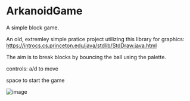# ArkanoidGame
A simple block game.

An old, extremley simple pratice project utilizing this library for graphics: https://introcs.cs.princeton.edu/java/stdlib/StdDraw.java.html

The aim is to break blocks by bouncing the ball using the palette.

controls:
a/d to move

space to start the game

![image](https://github.com/user-attachments/assets/bf9dbb85-58db-4ebf-9565-8e96fa64f14a)

